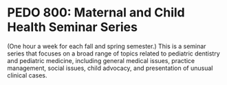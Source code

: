 # PEDO 800: Maternal and Child Health Seminar Series

(One hour a week for each fall and spring semester.) This is a seminar series that focuses on a broad range of topics related to pediatric dentistry and pediatric medicine, including general medical issues, practice management, social issues, child advocacy, and presentation of unusual clinical cases.